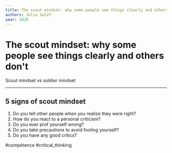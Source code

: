 ```yaml
---
title: The scout mindset: why some people see things clearly and others don't
authors: Julia Galef
year: 2020
---
```


# The scout mindset: why some people see things clearly and others don't

Scout mindset vs soldier mindset

---

## 5 signs of scout mindset 

1. Do you tell other people when you realize they were right?
2. How do you react to a personal criticism?
3. Do you ever prof yourself wrong?
4. Do you take precautions to avoid fooling yourself?
5. Do you have any good critics?

#compétence #critical_thinking